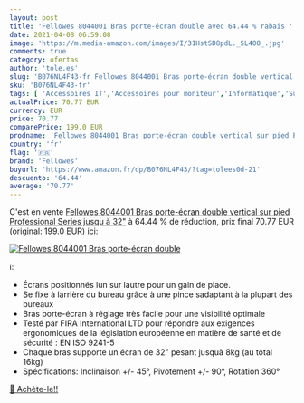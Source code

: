 ```yaml
---
layout: post
title: 'Fellowes 8044001 Bras porte-écran double avec 64.44 % rabais '
date: 2021-04-08 06:59:08
image: 'https://m.media-amazon.com/images/I/31HstSD8pdL._SL400_.jpg'
comments: true
category: ofertas
author: 'tole.es'
slug: 'B076NL4F43-fr Fellowes 8044001 Bras porte-écran double vertical sur pied...'
sku: 'B076NL4F43-fr'
tags: [ 'Accessoires IT','Accessoires pour moniteur','Informatique','Supports et rehausseurs décran','fellowes', ]
actualPrice: 70.77 EUR
currency: EUR
price: 70.77
comparePrice: 199.0 EUR
prodname: 'Fellowes 8044001 Bras porte-écran double vertical sur pied Professional Series jusqu à 32"'
country: 'fr'
flag: '🇫🇷'
brand: 'Fellowes'
buyurl: 'https://www.amazon.fr/dp/B076NL4F43/?tag=tolees0d-21'
descuento: '64.44'
average: '70.77'
---
```


C'est en vente [Fellowes 8044001 Bras porte-écran double vertical sur pied Professional Series jusqu à 32"](https://www.amazon.fr/dp/B076NL4F43/?tag=tolees0d-21)  à  64.44 % de réduction, prix final  70.77 EUR (original: 199.0 EUR) ici:

[![Fellowes 8044001 Bras porte-écran double](https://m.media-amazon.com/images/I/31HstSD8pdL._SL400_.jpg)](https://www.amazon.fr/dp/B076NL4F43/?tag=tolees0d-21)

ℹ️:

- Écrans positionnés lun sur lautre pour un gain de place.
- Se fixe à larrière du bureau grâce à une pince sadaptant à la plupart des bureaux
- Bras porte-écran à réglage très facile pour une visibilité optimale
- Testé par FIRA International LTD pour répondre aux exigences ergonomiques de la législation européenne en matière de santé et de sécurité : EN ISO 9241-5
- Chaque bras supporte un écran de 32" pesant jusquà 8kg (au total 16kg)
- Spécifications: Inclinaison +/- 45°, Pivotement +/- 90°, Rotation 360°

[🛒 Achète-le!!](https://www.amazon.fr/dp/B076NL4F43/?tag=tolees0d-21)
